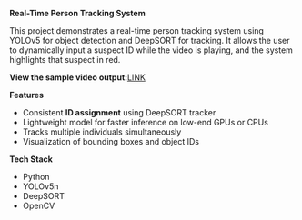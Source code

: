 **Real-Time Person Tracking System**

This project demonstrates a real-time person tracking system using YOLOv5 for object detection and DeepSORT for tracking. It allows the user to dynamically input a suspect ID while the video is playing, and the system highlights that suspect in red.

**View the sample video output:**[LINK](https://drive.google.com/file/d/1YTuOeDnwtM8yrQo5wsMnh2rXW0Q5rIop/view?usp=drive_link)

**Features**
- Consistent **ID assignment** using DeepSORT tracker
- Lightweight model for faster inference on low-end GPUs or CPUs
- Tracks multiple individuals simultaneously
- Visualization of bounding boxes and object IDs

**Tech Stack**
- Python 
- YOLOv5n
- DeepSORT
- OpenCV
